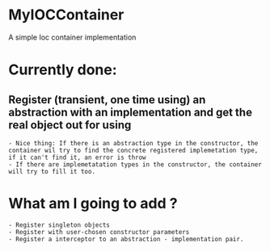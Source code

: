 # MyIOCContainer
A simple Ioc container implementation 

# Currently done: 
  ## Register (transient, one time using) an abstraction with an implementation and get the real object out for using 
    - Nice thing: If there is an abstraction type in the constructor, the container wil try to find the concrete registered implemetation type, if it can't find it, an error is throw
    - If there are implemetatation types in the constructor, the container will try to fill it too. 
# What am I going to add ? 
    - Register singleton objects 
    - Register with user-chosen constructor parameters
    - Register a interceptor to an abstraction - implementation pair.  
    
